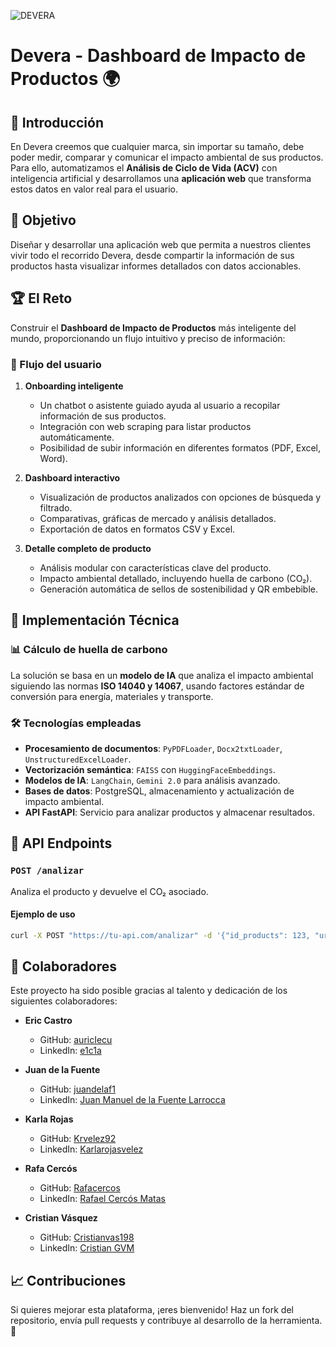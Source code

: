 ![DEVERA](devera.png)

# Devera - Dashboard de Impacto de Productos 🌍  

## 📢 Introducción  
En Devera creemos que cualquier marca, sin importar su tamaño, debe poder medir, comparar y comunicar el impacto ambiental de sus productos. Para ello, automatizamos el **Análisis de Ciclo de Vida (ACV)** con inteligencia artificial y desarrollamos una **aplicación web** que transforma estos datos en valor real para el usuario.  

## 🚀 Objetivo  
Diseñar y desarrollar una aplicación web que permita a nuestros clientes vivir todo el recorrido Devera, desde compartir la información de sus productos hasta visualizar informes detallados con datos accionables.  

## 🏆 El Reto  
Construir el **Dashboard de Impacto de Productos** más inteligente del mundo, proporcionando un flujo intuitivo y preciso de información:

### 🔄 Flujo del usuario  
1. **Onboarding inteligente**  
   - Un chatbot o asistente guiado ayuda al usuario a recopilar información de sus productos.  
   - Integración con web scraping para listar productos automáticamente.  
   - Posibilidad de subir información en diferentes formatos (PDF, Excel, Word).  

2. **Dashboard interactivo**  
   - Visualización de productos analizados con opciones de búsqueda y filtrado.  
   - Comparativas, gráficas de mercado y análisis detallados.  
   - Exportación de datos en formatos CSV y Excel.  

3. **Detalle completo de producto**  
   - Análisis modular con características clave del producto.  
   - Impacto ambiental detallado, incluyendo huella de carbono (CO₂).  
   - Generación automática de sellos de sostenibilidad y QR embebible.  

## 🔬 Implementación Técnica  
### 📊 Cálculo de huella de carbono  
La solución se basa en un **modelo de IA** que analiza el impacto ambiental siguiendo las normas **ISO 14040 y 14067**, usando factores estándar de conversión para energía, materiales y transporte.  

### 🛠️ Tecnologías empleadas  
- **Procesamiento de documentos**: `PyPDFLoader`, `Docx2txtLoader`, `UnstructuredExcelLoader`.  
- **Vectorización semántica**: `FAISS` con `HuggingFaceEmbeddings`.  
- **Modelos de IA**: `LangChain`, `Gemini 2.0` para análisis avanzado.  
- **Bases de datos**: PostgreSQL, almacenamiento y actualización de impacto ambiental.  
- **API FastAPI**: Servicio para analizar productos y almacenar resultados.  

## 🔗 API Endpoints  
### `POST /analizar`  
Analiza el producto y devuelve el CO₂ asociado.  

#### **Ejemplo de uso**  
```bash
curl -X POST "https://tu-api.com/analizar" -d '{"id_products": 123, "url_docs": "https://documento.pdf"}'
```

## 👥 Colaboradores  
Este proyecto ha sido posible gracias al talento y dedicación de los siguientes colaboradores:  

- **Eric Castro**  
  - GitHub: [auricIecu](https://github.com/auricIecu)  
  - LinkedIn: [e1c1a](https://www.linkedin.com/in/e1c1a/)  

- **Juan de la Fuente**  
  - GitHub: [juandelaf1](https://github.com/juandelaf1)  
  - LinkedIn: [Juan Manuel de la Fuente Larrocca](https://www.linkedin.com/in/juan-manuel-de-la-fuente-larrocca-5a0982349/)  

- **Karla Rojas**  
  - GitHub: [Krvelez92](https://github.com/Krvelez92)  
  - LinkedIn: [Karlarojasvelez](https://www.linkedin.com/in/karlarojasvelez/)  

- **Rafa Cercós**  
  - GitHub: [Rafacercos](https://github.com/Rafacercos)  
  - LinkedIn: [Rafael Cercós Matas](https://www.linkedin.com/in/rafael-cerc%C3%B3s-matas-792640357/) 

- **Cristian Vásquez**  
  - GitHub: [Cristianvas198](https://github.com/Cristianvas198)  
  - LinkedIn: [Cristian GVM](https://www.linkedin.com/in/cristiangvm98/)   

## 📈 Contribuciones  
Si quieres mejorar esta plataforma, ¡eres bienvenido! Haz un fork del repositorio, envía pull requests y contribuye al desarrollo de la herramienta. 🚀  


